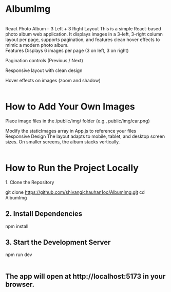 # AlbumImg
<br/>
React Photo Album – 3 Left + 3 Right Layout
This is a simple React-based photo album web application. It displays images in a 3-left, 3-right column layout per page, supports pagination, and features clean hover effects to mimic a modern photo album.
<br/>
Features
Displays 6 images per page (3 on left, 3 on right)

 Pagination controls (Previous / Next)

 Responsive layout with clean design

 Hover effects on images (zoom and shadow)
<br/>
<br/>
<h1>How to Add Your Own Images</h1>
Place image files in the /public/img/ folder (e.g., public/img/car.png)

Modify the staticImages array in App.js to reference your files
<br/>
 Responsive Design
The layout adapts to mobile, tablet, and desktop screen sizes. On smaller screens, the album stacks vertically.
<br/>
<br/>
<h1>How to Run the Project Locally</h1>
1. Clone the Repository

git clone https://github.com/shivangichauhan1oo/AlbumImg.git
cd AlbumImg
</br>
<h2>2. Install Dependencies</h2>
npm install
</br>
<h2>3. Start the Development Server</h2>
npm run dev
<br/>
<br/>
<h2>The app will open at http://localhost:5173 in your browser.</h2>


